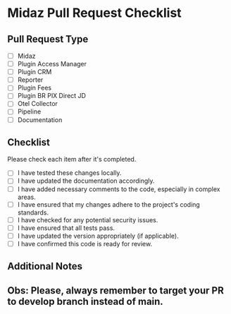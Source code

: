 # Midaz Pull Request Checklist

## Pull Request Type
[//]: # (Check the appropriate box for the type of pull request.)

- [ ] Midaz
- [ ] Plugin Access Manager
- [ ] Plugin CRM
- [ ] Reporter
- [ ] Plugin Fees
- [ ] Plugin BR PIX Direct JD
- [ ] Otel Collector
- [ ] Pipeline
- [ ] Documentation

## Checklist
Please check each item after it's completed.

- [ ] I have tested these changes locally.
- [ ] I have updated the documentation accordingly.
- [ ] I have added necessary comments to the code, especially in complex areas.
- [ ] I have ensured that my changes adhere to the project's coding standards.
- [ ] I have checked for any potential security issues.
- [ ] I have ensured that all tests pass.
- [ ] I have updated the version appropriately (if applicable).
- [ ] I have confirmed this code is ready for review.

## Additional Notes
[//]: # (Add any additional notes, context, or explanation that could be helpful for reviewers.)
## Obs: Please, always remember to target your PR to develop branch instead of main.